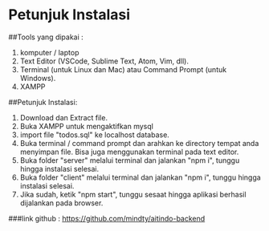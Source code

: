 # Petunjuk Instalasi

##Tools yang dipakai :
1. komputer / laptop
2. Text Editor (VSCode, Sublime Text, Atom, Vim, dll).
3. Terminal (untuk Linux dan Mac) atau Command Prompt (untuk Windows).
4. XAMPP


##Petunjuk Instalasi:
1. Download dan Extract file.
2. Buka XAMPP untuk mengaktifkan mysql 
3. import file "todos.sql" ke localhost database.
4. Buka terminal / command prompt dan arahkan ke directory tempat anda menyimpan file. Bisa juga menggunakan terminal pada text editor.
5. Buka folder "server" melalui terminal dan jalankan "npm i", tunggu hingga instalasi selesai.
6. Buka folder "client" melalui terminal dan jalankan "npm i", tunggu hingga instalasi selesai.
7. Jika sudah, ketik "npm start", tunggu sesaat hingga aplikasi berhasil dijalankan pada browser. 

###link github : https://github.com/mindty/aitindo-backend

